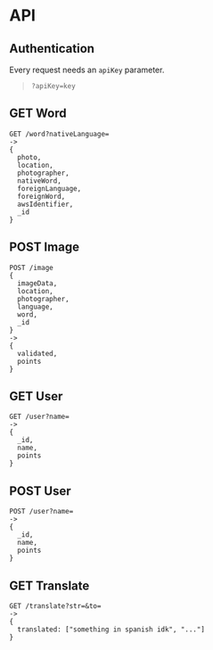 # API
## Authentication
Every request needs an `apiKey` parameter.
> `?apiKey=key`
## GET Word
```
GET /word?nativeLanguage=
-> 
{
  photo,
  location,
  photographer,
  nativeWord,
  foreignLanguage,
  foreignWord,
  awsIdentifier,
  _id
}
```
## POST Image
```
POST /image
{
  imageData,
  location,
  photographer,
  language,
  word,
  _id
}
-> 
{
  validated,
  points
}
```
## GET User
```
GET /user?name=
->
{
  _id,
  name,
  points
}
```
## POST User
```
POST /user?name=
->
{
  _id,
  name,
  points
}
```
## GET Translate
```
GET /translate?str=&to=
->
{
  translated: ["something in spanish idk", "..."]
}
```
